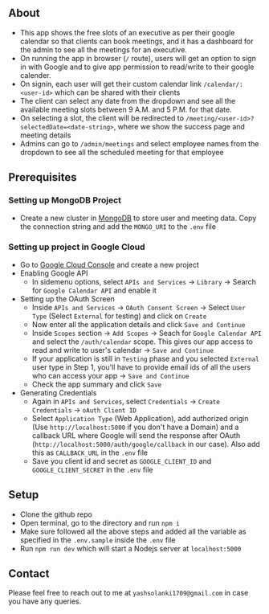 ## About
- This app shows the free slots of an executive as per their google calendar so that clients can book meetings, and it has a dashboard for the admin to see all the meetings for an executive.
- On running the app in browser (`/` route), users will get an option to sign in with Google and to give app permission to read/write to their google calender.
- On signin, each user will get their custom calendar link `/calendar/:<user-id>` which can be shared with their clients
- The client can select any date from the dropdown and see all the available meeting slots between 9 A.M. and 5 P.M. for that date. 
- On selecting a slot, the client will be redirected to `/meeting/<user-id>?selectedDate=<date-string>`, where we show the success page and meeting details
- Admins can go to `/admin/meetings` and select employee names from the dropdown to see all the scheduled meeting for that employee

## Prerequisites
### Setting up MongoDB Project
- Create a new cluster in [MongoDB](https://www.mongodb.com/) to store user and meeting data. Copy the connection string and add the `MONGO_URI` to the `.env` file

### Setting up project in Google Cloud
- Go to [Google Cloud Console](https://console.cloud.google.com) and create a new project
- Enabling Google API
    - In sidemenu options, select `APIs and Services` -> `Library` -> Search for `Google Calendar API` and enable it
- Setting up the OAuth Screen
    - Inside `APIs and Services` -> `OAuth Consent Screen` -> Select `User Type` (Select `External` for testing) and click on `Create`
    - Now enter all the application details and click `Save and Continue`
    - Inside `Scopes` section -> `Add Scopes` -> Seach for `Google Calendar API` and select the `/auth/calendar` scope. This gives our app access to read and write to user's calendar -> `Save and Continue`
    - If your application is still in `Testing` phase and you selected `External` user type in Step 1, you'll have to provide email ids of all the users who can access your app -> `Save and Continue`
    - Check the app summary and click `Save`
- Generating Credentials
    - Again in `APIs and Services`, select `Credentials` -> `Create Credentials` -> `oAuth Client ID`
    - Select `Application Type` (Web Application), add authorized origin (Use `http://localhost:5000` if you don't have a Domain) and a callback URL where Google will send the response after OAuth (`http://localhost:5000/auth/google/callback` in our case). Also add this as `CALLBACK_URL` in the `.env` file
    - Save you client id and secret as `GOOGLE_CLIENT_ID` and `GOOGLE_CLIENT_SECRET` in the `.env` file

## Setup
- Clone the github repo
- Open terminal, go to the directory and run `npm i`
- Make sure followed all the above steps and added all the variable as specified in the `.env.sample` inside the `.env` file
- Run `npm run dev` which will start a Nodejs server at `localhost:5000`

## Contact
Please feel free to reach out to me at `yashsolanki1709@gmail.com` in case you have any queries.
